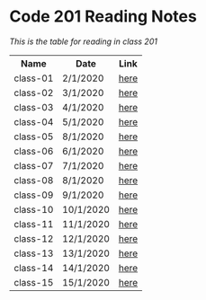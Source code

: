 # Code 201 Reading Notes

*This is the table for reading in class 201*

<table>
  <tr>
    <th>Name</th>
    <th>Date</th>
    <th>Link</th>
  </tr>
  <tr>
    <td>class-01</td>
    <td>2/1/2020</td>
    <td><a href="https://sarahoth.github.io/reading-notes201/class-01">here</a></td>
  </tr>
  <tr>
    <td>class-02</td>
    <td>3/1/2020</td>
    <td><a href="https://sarahoth.github.io/reading-notes201/class-02" >here</a></td>
    
  </tr>
  <tr>
    <td>class-03</td>
    <td>4/1/2020</td>
    <td><a href="https://sarahoth.github.io/reading-notes201/class-03">here</a></td>
  </tr>
  <tr>
    <td>class-04</td>
    <td>5/1/2020</td>
    <td><a href="https://sarahoth.github.io/reading-notes201/class-04">here</a></td>
  </tr>
  <tr>
    <td>class-05</td>
    <td>8/1/2020</td>
    <td><a href="https://sarahoth.github.io/reading-notes201/class-05">here</a></td>
  </tr>
   <tr>
    <td>class-06</td>
    <td>6/1/2020</td>
    <td><a href="https://sarahoth.github.io/reading-notes201/class-06">here</a></td>
  </tr>
  <tr>
    <td>class-07</td>
    <td>7/1/2020</td>
    <td><a href="">here</a></td>
  </tr>
    <tr>
    <td>class-08</td>
    <td>8/1/2020</td>
    <td><a href="">here</a></td>
  </tr>

   <tr>
    <td>class-09</td>
    <td>9/1/2020</td>
    <td><a href="">here</a></td>
  </tr>

  <tr>
    <td>class-10</td>
    <td>10/1/2020</td>
    <td><a href="">here</a></td>
  </tr>

  <tr>
    <td>class-11</td>
    <td>11/1/2020</td>
    <td><a href="">here</a></td>
  </tr>

  <tr>
    <td>class-12</td>
    <td>12/1/2020</td>
    <td><a href="">here</a></td>
  </tr>

  <tr>
    <td>class-13</td>
    <td>13/1/2020</td>
    <td><a href="">here</a></td>
  </tr>

  <tr>
    <td>class-14</td>
    <td>14/1/2020</td>
    <td><a href="">here</a></td>
  </tr>

  <tr>
    <td>class-15</td>
    <td>15/1/2020</td>
    <td><a href="">here</a></td>
  </tr>
  </tr>
</table>
